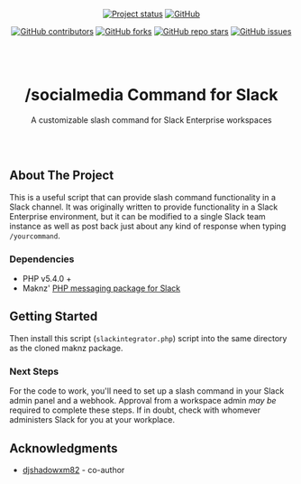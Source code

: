 <div id="top"></div>
<div align="center">

<a href="#"><img alt="Project status" src="https://img.shields.io/badge/Status-Active-blue?style=for-the-badge"></a>
<a href="https://github.com/Falc0n2k/socialmedia-slack-command/blob/main/LICENSE.txt"><img alt="GitHub" src="https://img.shields.io/github/license/falc0n2k/socialmedia-slack-command?style=for-the-badge"></a>

<a href="https://github.com/Falc0n2k/socialmedia-slack-command/graphs/contributors"><img alt="GitHub contributors" src="https://img.shields.io/github/contributors/falc0n2k/socialmedia-slack-command?style=for-the-badge"></a>
<a href="https://github.com/Falc0n2k/socialmedia-slack-command/network/members"><img alt="GitHub forks" src="https://img.shields.io/github/forks/falc0n2k/socialmedia-slack-command?style=for-the-badge"></a>
<a href="#"><img alt="GitHub repo stars" src="https://img.shields.io/github/stars/falc0n2k/socialmedia-slack-command?style=for-the-badge"></a>
<a href="https://github.com/Falc0n2k/socialmedia-slack-command/issues"><img alt="GitHub issues" src="https://img.shields.io/github/issues-raw/falc0n2k/socialmedia-slack-command?style=for-the-badge"></a>
</div>

<br/>
<br/>

<h1 align="center">/socialmedia Command for Slack</h1>
<p align="center">A customizable slash command for Slack Enterprise workspaces</p>
</div>

<br/>
<br/>

<!-- ABOUT THE PROJECT -->
## About The Project

This is a useful script that can provide slash command functionality in a Slack channel. It was originally written to provide functionality in a Slack Enterprise environment, but it can be modified to a single Slack team instance as well as post back just about any kind of response when typing `/yourcommand`.

### Dependencies

* PHP v5.4.0 + 
* Maknz' [PHP messaging package for Slack](https://packagist.org/packages/maknz/slack)


<!-- GETTING STARTED -->
## Getting Started

Then install this script (`slackintegrator.php`) script into the same directory as the cloned maknz package.

### Next Steps

For the code to work, you'll need to set up a slash command in your Slack admin panel and a webhook. Approval from a workspace admin _may be_ required to complete these steps. If in doubt, check with whomever administers Slack for you at your workplace.

<!-- ACKNOWLEDGMENTS -->
## Acknowledgments

* [djshadowxm82](https://github.com/djshadowxm82) - co-author

